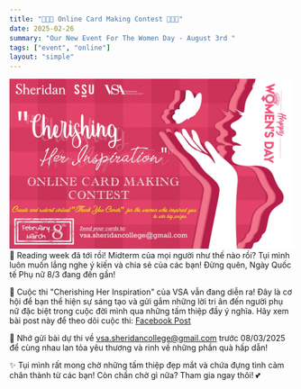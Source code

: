 ```yaml
---
title: "🌸🌸🌸 Online Card Making Contest 🌸🌸🌸"
date: 2025-02-26
summary: "Our New Event For The Women Day - August 3rd "
tags: ["event", "online"]
layout: "simple"
---
```


![Online Card Making Contest Banner](./a.jpg)
🌸 Reading week đã tới rồi! Midterm của mọi người như thế nào rồi? Tụi mình luôn muốn lắng nghe ý kiến và chia sẻ của các bạn! Đừng quên, Ngày Quốc tế Phụ nữ 8/3 đang đến gần!  

🎨 Cuộc thi "Cherishing Her Inspiration" của VSA vẫn đang diễn ra! Đây là cơ hội để bạn thể hiện sự sáng tạo và gửi gắm những lời tri ân đến người phụ nữ đặc biệt trong cuộc đời mình qua những tấm thiệp đầy ý nghĩa. Hãy xem bài post này để theo dõi cuộc thi: [Facebook Post](https://www.facebook.com/share/p/1BR74tXtjX/?mibextid=wwXIfr)  

📩 Nhớ gửi bài dự thi về vsa.sheridancollege@gmail.com trước 08/03/2025 để cùng nhau lan tỏa yêu thương và rinh về những phần quà hấp dẫn!  

✨ Tụi mình rất mong chờ những tấm thiệp đẹp mắt và chứa đựng tình cảm chân thành từ các bạn! Còn chần chờ gì nữa? Tham gia ngay thôi! 💕  
